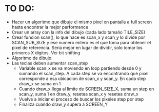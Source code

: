 # TO DO:
* Hacer un algoritmo que dibuje el mismo pixel en pantalla a full screen hasta encontrar la mejor performance
* Crear un array con la info del dibujo (cada lado tamaño TILE_SIZE)
* Crear funcion scan(), lo que hace es scan_x y scan_y lo divide por SCAN_SUB_SIZE y ese numero entero es el que toma para obtener el pixel de referencia. Seria mejor en lugar de dividir, solo tomar los primeros X digitos. Ver bit shifting
* Algoritmo de dibujo:
 * Las teclas deben aumentar scan_step
   * Variable scan_x se va moviendo en loop partiendo desde 0 y sumando el scan_step. A cada step se va encontrando qué pixel corresponde a esa ubicacion de scan_x y scan_y. En cada step draw_x se suma en 1
   * Cuando draw_x llega al limite de SCREEN_SIZE_X, suma un step en scan_y, suma 1 en draw_y, resetea scan_x y resetea draw_x
   * Vuelve a iniciar el proceso de buscar los pixeles step por step
   * Finaliza cuando draw_y supera a SCREEN_Y
